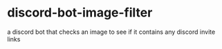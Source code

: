 # discord-bot-image-filter
a discord bot that checks an image to see if it contains any discord invite links
